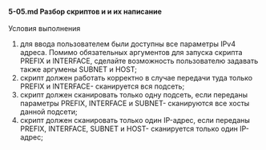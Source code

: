 __5-05.md  Разбор скриптов и и их написание__  <br>  <br>
Условия  выполнения  <br>
1. для ввода пользователем были доступны все параметры IPv4 адреса. Помимо обязательных аргументов для запуска скрипта PREFIX и INTERFACE, сделайте возможность пользователю задавать также аргумены SUBNET и HOST; <br>
2. скрипт должен работать корректно в случае передачи туда только PREFIX и INTERFACE- сканируется вся подсеть;<br>
3. скрипт должен сканировать только одну подсеть, если переданы параметры PREFIX, INTERFACE и SUBNET- сканируются все хосты данной подсети;<br>
4. скрипт должен сканировать только один IP-адрес, если переданы PREFIX, INTERFACE, SUBNET и HOST- сканируется только один IP-адрес;<br>
